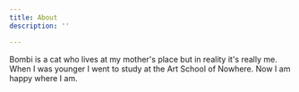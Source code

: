 ```yaml
---
title: About
description: ''

---
```


Bombi is a cat who lives at my mother's place but in reality it's really me.  When I was younger I went to study at the Art School of Nowhere. Now I am happy where I am.